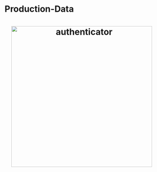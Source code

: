 # Production-Data

<h1 align="center"><img src="./screenshots/putnname here.png"  alt="authenticator" width="460px">
</h1>
